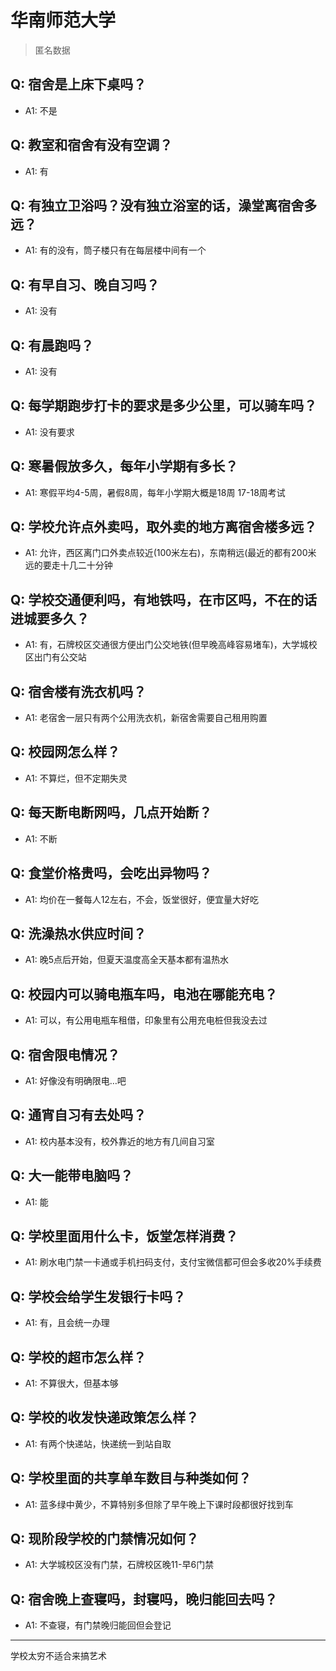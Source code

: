 # 华南师范大学

> 匿名数据

## Q: 宿舍是上床下桌吗？

- A1: 不是

## Q: 教室和宿舍有没有空调？

- A1: 有

## Q: 有独立卫浴吗？没有独立浴室的话，澡堂离宿舍多远？

- A1: 有的没有，筒子楼只有在每层楼中间有一个

## Q: 有早自习、晚自习吗？

- A1: 没有

## Q: 有晨跑吗？

- A1: 没有

## Q: 每学期跑步打卡的要求是多少公里，可以骑车吗？

- A1: 没有要求

## Q: 寒暑假放多久，每年小学期有多长？

- A1: 寒假平均4-5周，暑假8周，每年小学期大概是18周 17-18周考试

## Q: 学校允许点外卖吗，取外卖的地方离宿舍楼多远？

- A1: 允许，西区离门口外卖点较近(100米左右)，东南稍远(最近的都有200米 远的要走十几二十分钟

## Q: 学校交通便利吗，有地铁吗，在市区吗，不在的话进城要多久？

- A1: 有，石牌校区交通很方便出门公交地铁(但早晚高峰容易堵车)，大学城校区出门有公交站

## Q: 宿舍楼有洗衣机吗？

- A1: 老宿舍一层只有两个公用洗衣机，新宿舍需要自己租用购置

## Q: 校园网怎么样？

- A1: 不算烂，但不定期失灵

## Q: 每天断电断网吗，几点开始断？

- A1: 不断

## Q: 食堂价格贵吗，会吃出异物吗？

- A1: 均价在一餐每人12左右，不会，饭堂很好，便宜量大好吃

## Q: 洗澡热水供应时间？

- A1: 晚5点后开始，但夏天温度高全天基本都有温热水

## Q: 校园内可以骑电瓶车吗，电池在哪能充电？

- A1: 可以，有公用电瓶车租借，印象里有公用充电桩但我没去过

## Q: 宿舍限电情况？

- A1: 好像没有明确限电…吧

## Q: 通宵自习有去处吗？

- A1: 校内基本没有，校外靠近的地方有几间自习室

## Q: 大一能带电脑吗？

- A1: 能

## Q: 学校里面用什么卡，饭堂怎样消费？

- A1: 刷水电门禁一卡通或手机扫码支付，支付宝微信都可但会多收20%手续费

## Q: 学校会给学生发银行卡吗？

- A1: 有，且会统一办理

## Q: 学校的超市怎么样？

- A1: 不算很大，但基本够

## Q: 学校的收发快递政策怎么样？

- A1: 有两个快递站，快递统一到站自取

## Q: 学校里面的共享单车数目与种类如何？

- A1: 蓝多绿中黄少，不算特别多但除了早午晚上下课时段都很好找到车

## Q: 现阶段学校的门禁情况如何？

- A1: 大学城校区没有门禁，石牌校区晚11-早6门禁

## Q: 宿舍晚上查寝吗，封寝吗，晚归能回去吗？

- A1: 不查寝，有门禁晚归能回但会登记

***

学校太穷不适合来搞艺术